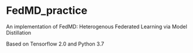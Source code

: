 # FedMD_practice
An implementation of FedMD: Heterogenous Federated Learning via Model Distillation

Based on Tensorflow 2.0 and Python 3.7
